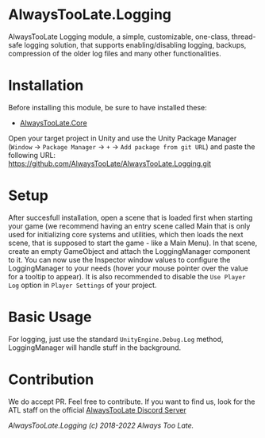 # AlwaysTooLate.Logging

AlwaysTooLate Logging module, a simple, customizable, one-class, thread-safe logging solution, that supports enabling/disabling logging, backups, compression of the older log files and many other functionalities.

# Installation

Before installing this module, be sure to have installed these:

- [AlwaysTooLate.Core](https://github.com/AlwaysTooLate/AlwaysTooLate.Core)

Open your target project in Unity and use the Unity Package Manager (`Window` -> `Package Manager` -> `+` -> `Add package from git URL`) and paste the following URL:
https://github.com/AlwaysTooLate/AlwaysTooLate.Logging.git

# Setup

After succesfull installation, open a scene that is loaded first when starting your game (we recommend having an entry scene called Main that is only used for initializing core systems and utilities, which then loads the next scene, that is supposed to start the game - like a Main Menu). In that scene, create an empty GameObject and attach the LoggingManager component to it. You can now use the Inspector window values to configure the LoggingManager to your needs (hover your mouse pointer over the value for a tooltip to appear). It is also recommended to disable the `Use Player Log` option in `Player Settings` of your project.

# Basic Usage

For logging, just use the standard `UnityEngine.Debug.Log` method, LoggingManager will handle stuff in the background.

# Contribution

We do accept PR. Feel free to contribute. If you want to find us, look for the ATL staff on the official [AlwaysTooLate Discord Server](https://discord.alwaystoolate.com/)

*AlwaysTooLate.Logging (c) 2018-2022 Always Too Late.*
